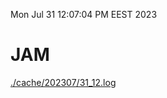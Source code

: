 Mon Jul 31 12:07:04 PM EEST 2023
# JAM
<a href='./cache/202307/31_12.log'>./cache/202307/31_12.log</a>
